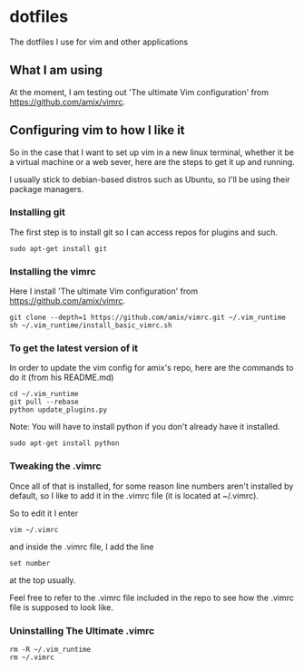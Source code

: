 # dotfiles
The dotfiles I use for vim and other applications

## What I am using
At the moment, I am testing out 'The ultimate Vim configuration' from https://github.com/amix/vimrc.

## Configuring vim to how I like it

So in the case that I want to set up vim in a new linux terminal, whether it be a virtual machine or a web sever, here are the steps to get it up and running.

I usually stick to debian-based distros such as Ubuntu, so I'll be using their package managers.

### Installing git

The first step is to install git so I can access repos for plugins and such.

```
sudo apt-get install git
```

### Installing the vimrc

Here I install 'The ultimate Vim configuration' from https://github.com/amix/vimrc.

```
git clone --depth=1 https://github.com/amix/vimrc.git ~/.vim_runtime
sh ~/.vim_runtime/install_basic_vimrc.sh
```

### To get the latest version of it

In order to update the vim config for amix's repo, here are the commands to do it (from his README.md)

```
cd ~/.vim_runtime
git pull --rebase
python update_plugins.py
```

Note: You will have to install python if you don't already have it installed.

```
sudo apt-get install python
```

### Tweaking the .vimrc

Once all of that is installed, for some reason line numbers aren't installed by default, so I like to add it in the .vimrc file (it is located at ~/.vimrc).

So to edit it I enter
```
vim ~/.vimrc
```

and inside the .vimrc file, I add the line

```
set number
```

at the top usually.

Feel free to refer to the .vimrc file included in the repo to see how the .vimrc file is supposed to look like.

### Uninstalling The Ultimate .vimrc

```
rm -R ~/.vim_runtime
rm ~/.vimrc
```
